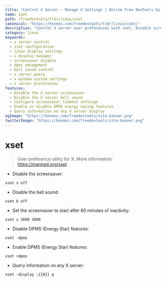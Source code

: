 ```yaml
---
title: "Control X Server - Manage X Settings | Online Free DevTools by Hexmos"
name: xset
path: /freedevtools/tldr/linux/xset
canonical: "https://hexmos.com/freedevtools/tldr/linux/xset/"
description: "Control X server user preferences with xset. Disable screensaver, adjust bell sound, and manage DPMS settings easily. Free online tool, no registration required."
category: linux
keywords:
  - x server control
  - xset configuration
  - linux display settings
  - x display manager
  - screensaver disable
  - dpms management
  - bell sound control
  - x server query
  - x window system settings
  - x server preferences
features:
  - Disable the X server screensaver
  - Disable the X server bell sound
  - Configure screensaver timeout settings
  - Enable or disable DPMS energy saving features
  - Query information on any X server display
ogImage: "https://hexmos.com/freedevtools/site-banner.png"
twitterImage: "https://hexmos.com/freedevtools/site-banner.png"
---
```


# xset

> User preference utility for X.
> More information: <https://manned.org/xset>.

- Disable the screensaver:

`xset s off`

- Disable the bell sound:

`xset b off`

- Set the screensaver to start after 60 minutes of inactivity:

`xset s 3600 3600`

- Disable DPMS (Energy Star) features:

`xset -dpms`

- Enable DPMS (Energy Star) features:

`xset +dpms`

- Query information on any X server:

`xset -display :{{0}} q`
